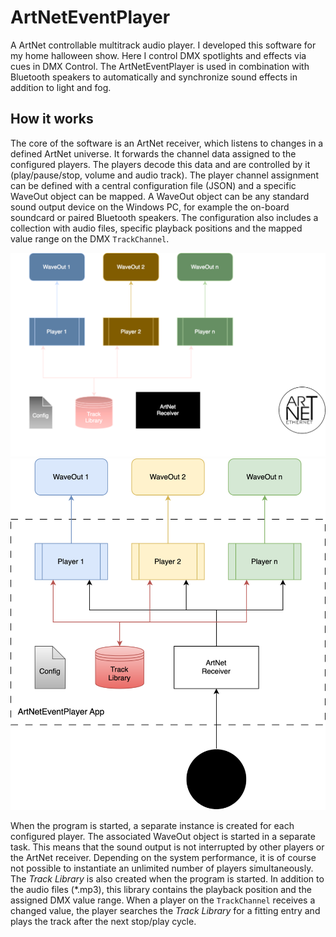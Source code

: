 # ArtNetEventPlayer
A ArtNet controllable multitrack audio player. I developed this software for my home halloween show. Here I control DMX spotlights and effects via cues in DMX Control. The ArtNetEventPlayer is used in combination with Bluetooth speakers to automatically and synchronize sound effects in addition to light and fog.

## How it works
The core of the software is an ArtNet receiver, which listens to changes in a defined ArtNet universe. It forwards the channel data assigned to the configured players. The players decode this data and are controlled by it (play/pause/stop, volume and audio track). The player channel assignment can be defined with a central configuration file (JSON) and a specific WaveOut object can be mapped. A WaveOut object can be any standard sound output device on the Windows PC, for example the on-board soundcard or paired Bluetooth speakers. The configuration also includes a collection with audio files, specific playback positions and the mapped value range on the DMX ``TrackChannel``.

![ArtNetEventPlayer overview](docu/overview.drawio.dark.svg#gh-dark-mode-only)
![ArtNetEventPlayer overview](docu/overview.drawio.light.svg#gh-light-mode-only)

When the program is started, a separate instance is created for each configured player. The associated WaveOut object is started in a separate task. This means that the sound output is not interrupted by other players or the ArtNet receiver. Depending on the system performance, it is of course not possible to instantiate an unlimited number of players simultaneously.
The _Track Library_ is also created when the program is started. In addition to the audio files (*.mp3), this library contains the playback position and the assigned DMX value range. When a player on the ``TrackChannel`` receives a changed value, the player searches the _Track Library_ for a fitting entry and plays the track after the next stop/play cycle.

